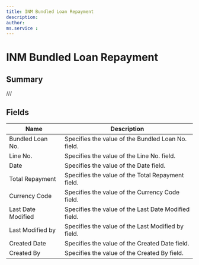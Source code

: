 ```yaml
---
title: INM Bundled Loan Repayment
description: 
author: 
ms.service : 
---
```


# INM Bundled Loan Repayment

## Summary

///

## Fields
<!-- You need to leave a space betwenn | your text and | -->

| Name | Description |
| ---- | ---- |
| Bundled Loan No. | Specifies the value of the Bundled Loan No. field. |
| Line No. | Specifies the value of the Line No. field. |
| Date | Specifies the value of the Date field. |
| Total Repayment | Specifies the value of the Total Repayment field. |
| Currency Code | Specifies the value of the Currency Code field. |
| Last Date Modified | Specifies the value of the Last Date Modified field. |
| Last Modified by | Specifies the value of the Last Modified by field. |
| Created Date | Specifies the value of the Created Date field. |
| Created By | Specifies the value of the Created By field. |
